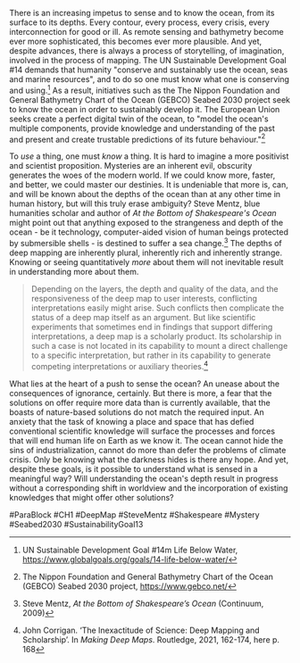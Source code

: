 There is an increasing impetus to sense and to know the ocean, from its surface to its depths. Every contour, every process, every crisis, every interconnection for good or ill. As remote sensing and bathymetry become ever more sophisticated, this becomes ever more plausible. And yet, despite advances, there is always a process of storytelling, of imagination, involved in the process of mapping. The UN Sustainable Development Goal #14 demands that humanity "conserve and sustainably use the ocean, seas and marine resources", and to do so one must know what one is conserving and using.[^1] As a result, initiatives such as the The Nippon Foundation and General Bathymetry Chart of the Ocean (GEBCO) Seabed 2030 project seek to know the ocean in order to sustainably develop it. The European Union seeks create a perfect digital twin of the ocean, to "model the ocean's multiple components, provide knowledge and understanding of the past and present and create trustable predictions of its future behaviour."[^2]

To *use* a thing, one must *know* a thing. It is hard to imagine a more positivist and scientist proposition. Mysteries are an inherent evil, obscurity generates the woes of the modern world. If we could know more, faster, and better, we could master our destinies. It is undeniable that more is, can, and will be known about the depths of the ocean than at any other time in human history, but will this truly erase ambiguity? Steve Mentz, blue humanities scholar and author of *At the Bottom of Shakespeare's Ocean* might point out that anything exposed to the strangeness and depth of the ocean - be it technology, computer-aided vision of human beings protected by submersible shells - is destined to suffer a sea change.[^3] The depths of deep mapping are inherently plural, inherently rich and inherently strange. Knowing or seeing quantitatively *more* about them will not inevitable result in understanding more about them. 

>Depending on the layers, the depth and quality of the data, and the responsiveness of the deep map to user interests, conflicting interpretations easily might arise. Such conflicts then complicate the status of a deep map itself as an argument. But like scientific experiments that sometimes end in findings that support differing interpretations, a deep map is a scholarly product. Its scholarship in such a case is not located in its capability to mount a direct challenge to a specific interpretation, but rather in its capability to generate competing interpretations or auxiliary theories.[^4]

What lies at the heart of a push to sense the ocean? An unease about the consequences of ignorance, certainly. But there is more, a fear that the solutions on offer require more data than is currently available, that the boasts of nature-based solutions do not match the required input. An anxiety that the task of knowing a place and space that has defied conventional scientific knowledge will surface the processes and forces that will end human life on Earth as we know it. The ocean cannot hide the sins of industrialization, cannot do more than defer the problems of climate crisis. Only be knowing what the darkness hides is there any hope. And yet, despite these goals, is it possible to understand what is sensed in a meaningful way? Will understanding the ocean's depth result in progress without a corresponding shift in worldview and the incorporation of existing knowledges that might offer other solutions? 

#ParaBlock #CH1 #DeepMap #SteveMentz #Shakespeare #Mystery #Seabed2030 #SustainabilityGoal13

[^1]: UN Sustainable Development Goal #14m Life Below Water, https://www.globalgoals.org/goals/14-life-below-water/
[^2]: The Nippon Foundation and General Bathymetry Chart of the Ocean (GEBCO) Seabed 2030 project, https://www.gebco.net/
[^3]: Steve Mentz, _At the Bottom of Shakespeare’s Ocean_ (Continuum, 2009)
[^4]: John Corrigan. ‘The Inexactitude of Science: Deep Mapping and Scholarship’. In _Making Deep Maps_. Routledge, 2021, 162-174, here p. 168